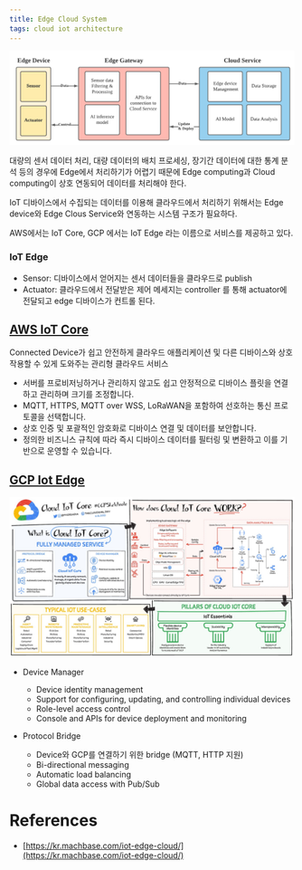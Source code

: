 ```yaml
---
title: Edge Cloud System
tags: cloud iot architecture
---
```


![](/assets/images/22-02-05-edge-cloud-system-edge-cloud-system.png)

대량의 센서 데이터 처리, 대량 데이터의 배치 프로세싱, 장기간 데이터에 대한 통계 분석 등의 경우에 Edge에서 처리하기가 어렵기 때문에 Edge computing과 Cloud computing이 상호 연동되어 데이터를 처리해야 한다.

IoT 디바이스에서 수집되는 데이터를 이용해 클라우드에서 처리하기 위해서는 Edge device와 Edge Clous Service와 연동하는 시스템 구조가 필요하다. 

AWS에서는 IoT Core, GCP 에서는 IoT Edge 라는 이름으로 서비스를 제공하고 있다.

<!--more-->
### IoT Edge

- Sensor: 디바이스에서 얻어지는 센서 데이터들을 클라우드로 publish
- Actuator: 클라우드에서 전달받은 제어 메세지는 controller 를 통해 actuator에 전달되고 edge 디바이스가 컨트롤 된다.


## [AWS IoT Core](https://aws.amazon.com/ko/iot-core/)

Connected Device가 쉽고 안전하게 클라우드 애플리케이션 및 다른 디바이스와 상호작용할 수 있게 도와주는 관리형 클라우드 서비스

- 서버를 프로비저닝하거나 관리하지 않고도 쉽고 안정적으로 디바이스 플릿을 연결하고 관리하며 크기를 조정합니다.
- MQTT, HTTPS, MQTT over WSS, LoRaWAN을 포함하여 선호하는 통신 프로토콜을 선택합니다.
- 상호 인증 및 포괄적인 암호화로 디바이스 연결 및 데이터를 보안합니다.
- 정의한 비즈니스 규칙에 따라 즉시 디바이스 데이터를 필터링 및 변환하고 이를 기반으로 운영할 수 있습니다.

## [GCP Iot Edge](https://cloud.google.com/blog/topics/developers-practitioners/what-cloud-iot-core)

![gcp iot edge](/assets/images/22-02-05-edge-cloud-system-iot-core.jpeg)

- Device Manager
  - Device identity management 
  - Support for configuring, updating, and controlling individual devices
  - Role-level access control
  - Console and APIs for device deployment and monitoring

- Protocol Bridge
  - Device와 GCP를 연결하기 위한 bridge (MQTT, HTTP 지원)
  - Bi-directional messaging
  - Automatic load balancing
  - Global data access with Pub/Sub

# References

- [https://kr.machbase.com/iot-edge-cloud/](https://kr.machbase.com/iot-edge-cloud/)
 